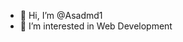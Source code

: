 - 👋 Hi, I’m @Asadmd1
- 👀 I’m interested in Web Development

<!---
Asadmd1/Asadmd1 is a ✨ special ✨ repository because its `README.md` (this file) appears on your GitHub profile.
You can click the Preview link to take a look at your changes.
--->

